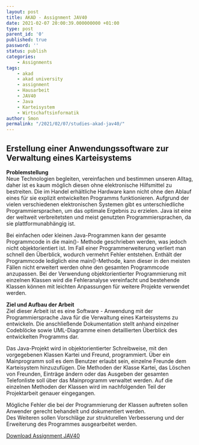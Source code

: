 ```yaml
--- 
layout: post 
title: AKAD - Assignment JAV40 
date: 2021-02-07 20:00:39.000000000 +01:00 
type: post 
parent_id: '0' 
published: true 
password: '' 
status: publish 
categories: 
    - Assignments 
tags: 
    - akad 
    - akad university 
    - assignment 
    - Hausarbeit 
    - JAV40 
    - Java 
    - Karteisystem 
    - Wirtschaftsinformatik 
author: Smon
permalink: "/2021/02/07/studies-akad-jav40/" 
---
```


**Erstellung einer Anwendungssoftware zur Verwaltung eines Karteisystems**
--------------------------------------------------------------------------

**Problemstellung**  
Neue Technologien begleiten, vereinfachen und bestimmen unseren Alltag, daher ist es kaum möglich diesen ohne elektronische Hilfsmittel zu bestreiten. Die im Handel erhältliche Hardware kann nicht ohne den Ablauf eines für sie explizit entwickelten Programms funktionieren. Aufgrund der vielen verschiedenen elektronischen Systemen gibt es unterschiedliche Programmiersprachen, um das optimale Ergebnis zu erzielen. Java ist eine der weltweit verbreitetsten und meist genutzten Programmiersprachen, da sie plattformunabhängig ist.

Bei einfachen oder kleinen Java-Programmen kann der gesamte Programmcode in die main()- Methode geschrieben werden, was jedoch nicht objektorientiert ist. Im Fall einer Programmerweiterung verliert man schnell den Überblick, wodurch vermehrt Fehler entstehen. Enthält der Programmcode lediglich eine main()-Methode, kann dieser in den meisten Fällen nicht erweitert werden ohne den gesamten Programmcode anzupassen. Bei der Verwendung objektorientierter Programmierung mit einzelnen Klassen wird die Fehleranalyse vereinfacht und bestehende Klassen können mit leichten Anpassungen für weitere Projekte verwendet werden.

**Ziel und Aufbau der Arbeit**  
Ziel dieser Arbeit ist es eine Software - Anwendung mit der Programmiersprache Java für die Verwaltung eines Karteisystems zu entwickeln. Die anschließende Dokumentation stellt anhand einzelner Codeblöcke sowie UML-Diagramme einen detaillierten Überblick des entwickelten Programms dar.

Das Java-Projekt wird in objektorientierter Schreibweise, mit den vorgegebenen Klassen Kartei und Freund, programmiert. Über ein Mainprogramm soll es dem Benutzer erlaubt sein, einzelne Freunde dem Karteisystem hinzuzufügen. Die Methoden der Klasse Kartei, das Löschen von Freunden, Einträge ändern oder das Ausgeben der gesamten Telefonliste soll über das Mainprogramm verwaltet werden. Auf die einzelnen Methoden der Klassen wird im nachfolgenden Teil der Projektarbeit genauer eingegangen.

Mögliche Fehler die bei der Programmierung der Klassen auftreten sollen Anwender gerecht behandelt und dokumentiert werden.  
Des Weiteren sollen Vorschläge zur strukturellen Verbesserung und der Erweiterung des Programmes ausgearbeitet werden.

[Download Assignment JAV40](https://elesie.de/wp-content/uploads/2021/02/AKAD_SEisele_ASS_JAV40_Karteisystem.pdf)